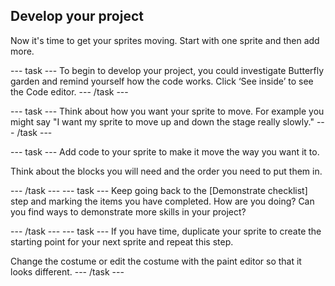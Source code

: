 ## Develop your project
Now it's time to get your sprites moving. Start with one sprite and then add more. 

--- task ---
To begin to develop your project, you could investigate Butterfly garden and remind yourself how the code works. Click ‘See inside’ to see the Code editor.
--- /task ---

--- task ---
Think about how you want your sprite to move. For example you might say "I want my sprite to move up and down the stage really slowly."
--- /task ---

--- task ---
Add code to your sprite to make it move the way you want it to. 

Think about the blocks you will need and the order you need to put them in.

--- /task ---
--- task ---
Keep going back to the [Demonstrate checklist] step and marking the items you have completed. How are you doing? Can you find ways to demonstrate more skills in your project?

--- /task ---
--- task ---
If you have time, duplicate your sprite to create the starting point for your next sprite and repeat this step. 

Change the costume or edit the costume with the paint editor so that it looks different. 
--- /task ---

